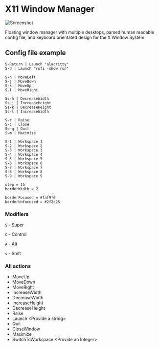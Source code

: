 # X11 Window Manager
![Screenshot](https://user-images.githubusercontent.com/7703091/142298919-f0127c69-339f-429c-97b4-95490934e21a.png)

Floating window manager with multiple desktops, parsed human readable config file, and keyboard
orientated design for the X Window System
## Config file example
```
S-Return | Launch "alacritty"
S-d | Launch "rofi -show run"

S-h | MoveLeft
S-j | MoveDown
S-k | MoveUp
S-l | MoveRight

Ss-h | DecreaseWidth
Ss-j | IncreaseHeight
Ss-k | DecreaseHeight
Ss-l | IncreaseWidth

S-r | Raise
S-c | Close
Ss-q | Quit
S-m | Maximize

S-1 | Workspace 1
S-2 | Workspace 2
S-3 | Workspace 3
S-4 | Workspace 4
S-5 | Workspace 5
S-6 | Workspace 6
S-7 | Workspace 7
S-8 | Workspace 8
S-9 | Workspace 9

step = 15
borderWidth = 2

borderFocused = #faf9f6
borderUnfocused = #2f2c25
```

### Modifiers
```S``` - Super

```C``` - Control

```A``` - Alt

```s``` - Shift

### All actions
- MoveUp
- MoveDown
- MoveRight
- IncreaseWidth
- DecreaseWidth
- IncreaseHeight
- DecreaseHeight
- Raise
- Launch \<Provide a string>
- Quit
- CloseWindow
- Maximize
- SwitchToWorkspace \<Provide an Integer>
